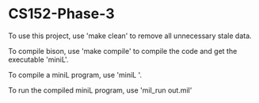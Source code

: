 # CS152-Phase-3

To use this project, use 'make clean' to remove all unnecessary stale data.

To compile bison, use 'make compile' to compile the code and get the executable 'miniL'.

To compile a miniL program, use 'miniL <file>'.

To run the compiled miniL program, use 'mil_run out.mil'